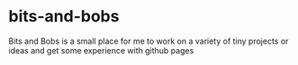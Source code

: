 # bits-and-bobs
Bits and Bobs is a small place for me to work on a variety of tiny projects or ideas and get some experience with github pages 